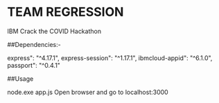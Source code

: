 # TEAM REGRESSION
 IBM Crack the COVID Hackathon

##Dependencies:-

express": "^4.17.1",
express-session": "^1.17.1",
ibmcloud-appid": "^6.1.0",
passport": "^0.4.1"

##Usage

node.exe app.js
Open browser and go to localhost:3000

